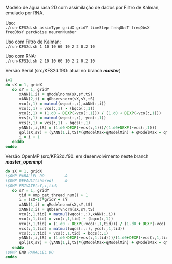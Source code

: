 Modelo de água rasa 2D com assimilação de dados por Filtro de Kalman, emulado por RNA.

Uso: \
```./run-KFS2d.sh assimType gridX gridY timeStep freqObsT freqObsX freqObsY percNoise neuronNumber ```

Uso com Filtro de Kalman: \
```./run-KFS2d.sh 1 10 10 60 10 2 2 0.2 10 ```

Uso com RNA: \
```./run-KFS2d.sh 2 10 10 60 10 2 2 0.2 10 ```

Versão Serial (src/KFS2d.f90: atual no branch ***master***)

```fortran
i=1
do sX = 1, gridX
   do sY = 1, gridY
      xANN(1,i) = qModelnorm(sX,sY,tS)
      xANN(2,i) = qObservnorm(sX,sY,tS)
      vco(:,1) = matmul(wqco(:,:),xANN(:,i))
      vco(:,1) = vco(:,1) - (bqco(:,1))
      yco(:,1) = (1.d0 - DEXP(-vco(:,1))) / (1.d0 + DEXP(-vco(:,1)))
      vcs(:,1) = matmul(wqcs(:,:), yco(:,1))
      vcs(:,1) = vcs(:,1) - bqcs(:,1)
      yANN(:,i,tS) = (1.d0-DEXP(-vcs(:,1)))/(1.d0+DEXP(-vcs(:,1)))
      qGl(sX,sY) = (yANN(1,i,tS)*(qModelMax-qModelMin) + qModelMax + qModelMin)/2.0
      i = i + 1
   enddo
enddo
```

Versão OpenMP  (src/KFS2d.f90: em desenvolvimento neste branch ***master_openmp***)

```fortran
do sX = 1, gridX
!$OMP PARALLEL DO         &
!$OMP DEFAULT(shared)     &
!$OMP PRIVATE(sY,i,tid)     
   do sY = 1, gridY
      tid = omp_get_thread_num() + 1
      i = (sX-1)*gridY + sY
      xANN(1,i) = qModelnorm(sX,sY,tS)
      xANN(2,i) = qObservnorm(sX,sY,tS)
      vco(:,1,tid) = matmul(wqco(:,:),xANN(:,i))
      vco(:,1,tid) = vco(:,1,tid) - (bqco(:,1))
      yco(:,1,tid) = (1.d0 - DEXP(-vco(:,1,tid))) / (1.d0 + DEXP(-vco(:,1,tid)))
      vcs(:,1,tid) = matmul(wqcs(:,:), yco(:,1,tid))
      vcs(:,1,tid) = vcs(:,1,tid) - bqcs(:,1)
      yANN(:,i,tS) = (1.d0-DEXP(-vcs(:,1,tid)))/(1.d0+DEXP(-vcs(:,1,tid)))
      qGl(sX,sY) = (yANN(1,i,tS)*(qModelMax-qModelMin) + qModelMax + qModelMin)/2.0 
   enddo
!$OMP END PARALLEL DO                
enddo            
  
```
